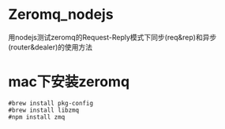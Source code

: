 # Zeromq_nodejs
用nodejs测试zeromq的Request-Reply模式下同步(req&amp;rep)和异步(router&amp;dealer)的使用方法

# mac下安装zeromq
```
#brew install pkg-config
#brew install libzmq
#npm install zmq
```
